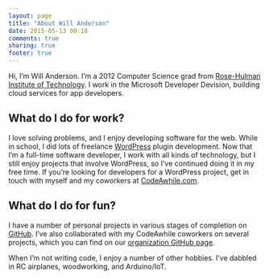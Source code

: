 ```yaml
---
layout: page
title: "About Will Anderson"
date: 2015-05-13 00:18
comments: true
sharing: true
footer: true
---
```


Hi, I’m Will Anderson. I’m a 2012 Computer Science grad from [Rose-Hulman Institute of Technology](http://www.rose-hulman.edu/). I work in the Microsoft Developer Devision, building cloud services for app developers.


What do I do for work?
---


I love solving problems, and I enjoy developing software for the web. While in school, I did lots of freelance [WordPress](http://wordpress.org) plugin development. Now that I’m a full-time software developer, I work with all kinds of technology, but I still enjoy projects that involve WordPress, so I’ve continued doing it in my free time. If you’re looking for developers for a WordPress project, get in touch with myself and my coworkers at [CodeAwhile.com](http://codeawhile.com).


What do I do for fun?
---


I have a number of personal projects in various stages of completion on [GitHub](https://github.com/itsananderson?tab=repositories). I’ve also collaborated with my CodeAwhile coworkers on several projects, which you can find on our [organization GitHub page](https://github.com/CodeAwhile?tab=repositories).


When I’m not writing code, I enjoy a number of other hobbies. I’ve dabbled in RC airplanes, woodworking, and Arduino/IoT.
